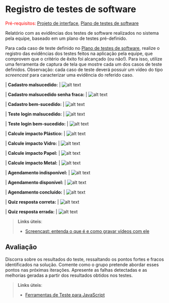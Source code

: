 # Registro de testes de software

<span style="color:red">Pré-requisitos: <a href="05-Projeto-interface.md"> Projeto de interface</a></span>, <a href="08-Plano-testes-software.md"> Plano de testes de software</a>

Relatório com as evidências dos testes de software realizados no sistema pela equipe, baseado em um plano de testes pré-definido.

Para cada caso de teste definido no <a href="08-Plano-testes-software.md"> Plano de testes de software</a>, realize o registro das evidências dos testes feitos na aplicação pela equipe, que comprovem que o critério de êxito foi alcançado (ou não!). Para isso, utilize uma ferramenta de captura de tela que mostre cada um dos casos de teste definidos. Observação: cada caso de teste deverá possuir um vídeo do tipo _screencast_ para caracterizar uma evidência do referido caso.

|  **Cadastro malsucedido:** |
 ![alt text](image-3.png)

| **Cadastro malsucedido senha fraca:** |
 ![alt text](image-4.png)

| **Cadastro bem-sucedido:** |
 ![alt text](image-5.png)

| **Teste login malsucedido:** |
 ![alt text](image-6.png)

| **Teste login bem-sucedido:** |
 ![alt text](image-7.png)

| **Calcule impacto Plástico:** |
 ![alt text](image-8.png)

| **Calcule impacto Vidro:** |
 ![alt text](image-9.png)

| **Calcule impacto Papel:** |
 ![alt text](image-10.png)
 
| **Calcule impacto Metal:** |
 ![alt text](image-11.png)

| **Agendamento indisponível:** |
 ![alt text](image-12.png)

| **Agendamento disponível:** |
 ![alt text](image-13.png)

| **Agendamento concluído:** |
 ![alt text](image-14.png)

| **Quiz resposta correta:** |
 ![alt text](image-15.png)

| **Quiz resposta errada:** |
 ![alt text](image-16.png)


> **Links úteis**:
> - [Screencast: entenda o que é e como gravar vídeos com ele](https://rockcontent.com/br/blog/screencast/) 

## Avaliação

Discorra sobre os resultados do teste, ressaltando os pontos fortes e fracos identificados na solução. Comente como o grupo pretende abordar esses pontos nas próximas iterações. Apresente as falhas detectadas e as melhorias geradas a partir dos resultados obtidos nos testes.

> **Links úteis**:
> - [Ferramentas de Teste para JavaScript](https://geekflare.com/javascript-unit-testing/)
